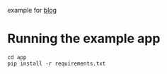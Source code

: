 example for [blog](https://medium.com/p/bca7bc6aeae3)

# Running the example app

    cd app
    pip install -r requirements.txt
    
